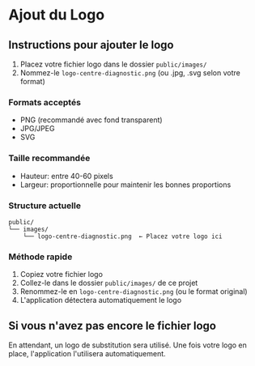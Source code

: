 # Ajout du Logo

## Instructions pour ajouter le logo

1. Placez votre fichier logo dans le dossier `public/images/`
2. Nommez-le `logo-centre-diagnostic.png` (ou .jpg, .svg selon votre format)

### Formats acceptés
- PNG (recommandé avec fond transparent)
- JPG/JPEG
- SVG

### Taille recommandée
- Hauteur: entre 40-60 pixels
- Largeur: proportionnelle pour maintenir les bonnes proportions

### Structure actuelle
```
public/
└── images/
    └── logo-centre-diagnostic.png  ← Placez votre logo ici
```

### Méthode rapide
1. Copiez votre fichier logo
2. Collez-le dans le dossier `public/images/` de ce projet
3. Renommez-le en `logo-centre-diagnostic.png` (ou le format original)
4. L'application détectera automatiquement le logo

## Si vous n'avez pas encore le fichier logo

En attendant, un logo de substitution sera utilisé. Une fois votre logo en place, l'application l'utilisera automatiquement.

